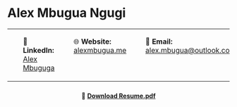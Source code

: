 <!--
**asce1062/asce1062** is a ✨ _special_ ✨ repository because its `README.md` (this file) appears on your GitHub profile.

Here are some ideas to get you started:

- 🔭 I’m currently working on ...
- 🌱 I’m currently learning ...
- 👯 I’m looking to collaborate on ...
- 🤔 I’m looking for help with ...
- 💬 Ask me about ...
- 📫 How to reach me: ...
- 😄 Pronouns: ...
- ⚡ Fun fact: ...
-->

# Alex Mbugua Ngugi

<table style="width: 100%; border: none; border-collapse: collapse;">
  <tr style="border: none;">
    <td style="width: 33%; border: none; vertical-align: top;">
      <ul>
        <div>💼 <strong>LinkedIn:</strong> <a href="https://www.linkedin.com/in/alex-mbugua/">Alex Mbuguga</a></div>
      </ul>
    </td>
    <td style="width: 33%; border: none; vertical-align: top;">
      <ul>
        <div>🌐 <strong>Website:</strong> <a href="https://alexmbugua.me">alexmbugua.me</a></div>
      </ul>
    </td>
    <td style="width: 33%; border: none; vertical-align: top;">
      <ul>
        <div>📧 <strong>Email:</strong> <a href="mailto:alex.mbugua@outlook.com">alex.mbugua@outlook.com</a></div>
      </ul>
    </td>
  </tr>
</table>
<table style="width: 100%; border: none; border-collapse: collapse;">
  <div style="width: 100%; border: none; margin-top: 24px; text-align: center">
      💾
      <a
        style="font-weight: bold"
        target="_blank"
        href="Alex%20Mbugua%20Ngugi%20-%20Resume.pdf"
        download="Alex Mbugua Ngugi - Resume.pdf"
        >Download Resume.pdf</a
      >
  </div>
</table>

